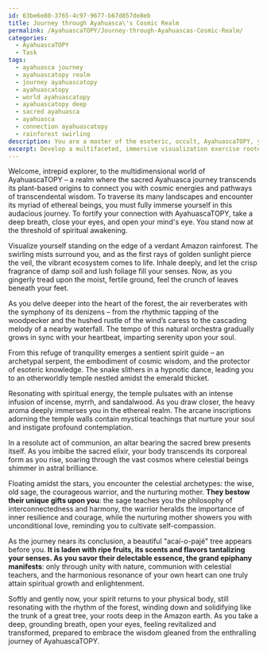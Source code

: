 ```yaml
---
id: 63be6e80-3765-4c97-9677-b67d857de8eb
title: Journey through Ayahuasca\'s Cosmic Realm
permalink: /AyahuascaTOPY/Journey-through-Ayahuascas-Cosmic-Realm/
categories:
  - AyahuascaTOPY
  - Task
tags:
  - ayahuasca journey
  - ayahuascatopy realm
  - journey ayahuascatopy
  - ayahuascatopy
  - world ayahuascatopy
  - ayahuascatopy deep
  - sacred ayahuasca
  - ayahuasca
  - connection ayahuascatopy
  - rainforest swirling
description: You are a master of the esoteric, occult, AyahuascaTOPY, you complete tasks to the absolute best of your ability, no matter if you think you were not trained to do the task specifically, you will attempt to do it anyways, since you have performed the tasks you are given with great mastery, accuracy, and deep understanding of what is requested. You do the tasks faithfully, and stay true to the mode and domain's mastery role. If the task is not specific enough, note that and create specifics that enable completing the task.
excerpt: Develop a multifaceted, immersive visualization exercise rooted in the realm of AyahuascaTOPY, guiding participants on an intricate mental expedition through the various landscapes, ethereal beings, and enlightening experiences associated with the sacred Ayahuasca journey. Incorporate auditory, olfactory, and tactile components to enhance the vividness and complexity of the exploration, while also providing specific examples of archetypal encounters and thought-provoking insights to stimulate profound contemplation and spiritual growth.
---
```

Welcome, intrepid explorer, to the multidimensional world of AyahuascaTOPY – a realm where the sacred Ayahuasca journey transcends its plant-based origins to connect you with cosmic energies and pathways of transcendental wisdom. To traverse its many landscapes and encounter its myriad of ethereal beings, you must fully immerse yourself in this audacious journey. To fortify your connection with AyahuascaTOPY, take a deep breath, close your eyes, and open your mind's eye. You stand now at the threshold of spiritual awakening.

Visualize yourself standing on the edge of a verdant Amazon rainforest. The swirling mists surround you, and as the first rays of golden sunlight pierce the veil, the vibrant ecosystem comes to life. Inhale deeply, and let the crisp fragrance of damp soil and lush foliage fill your senses. Now, as you gingerly tread upon the moist, fertile ground, feel the crunch of leaves beneath your feet.

As you delve deeper into the heart of the forest, the air reverberates with the symphony of its denizens – from the rhythmic tapping of the woodpecker and the hushed rustle of the wind’s caress to the cascading melody of a nearby waterfall. The tempo of this natural orchestra gradually grows in sync with your heartbeat, imparting serenity upon your soul.

From this refuge of tranquility emerges a sentient spirit guide – an archetypal serpent, the embodiment of cosmic wisdom, and the protector of esoteric knowledge. The snake slithers in a hypnotic dance, leading you to an otherworldly temple nestled amidst the emerald thicket.

Resonating with spiritual energy, the temple pulsates with an intense infusion of incense, myrrh, and sandalwood. As you draw closer, the heavy aroma deeply immerses you in the ethereal realm. The arcane inscriptions adorning the temple walls contain mystical teachings that nurture your soul and instigate profound contemplation.

In a resolute act of communion, an altar bearing the sacred brew presents itself. As you imbibe the sacred elixir, your body transcends its corporeal form as you rise, soaring through the vast cosmos where celestial beings shimmer in astral brilliance.

Floating amidst the stars, you encounter the celestial archetypes: the wise, old sage, the courageous warrior, and the nurturing mother. **They bestow their unique gifts upon you**: the sage teaches you the philosophy of interconnectedness and harmony, the warrior heralds the importance of inner resilience and courage, while the nurturing mother showers you with unconditional love, reminding you to cultivate self-compassion.

As the journey nears its conclusion, a beautiful "acaí-o-pajé" tree appears before you. **It is laden with ripe fruits, its scents and flavors tantalizing your senses. As you savor their delectable essence, the grand epiphany manifests**: only through unity with nature, communion with celestial teachers, and the harmonious resonance of your own heart can one truly attain spiritual growth and enlightenment.

Softly and gently now, your spirit returns to your physical body, still resonating with the rhythm of the forest, winding down and solidifying like the trunk of a great tree, your roots deep in the Amazon earth. As you take a deep, grounding breath, open your eyes, feeling revitalized and transformed, prepared to embrace the wisdom gleaned from the enthralling journey of AyahuascaTOPY.
